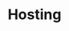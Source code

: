 ---
title: Hosting
slug: hosting
sections: Getting started, Web Hosting configuration, Tutorials, CMS, FTP and SSH, SSL, Databases, Web Cloud Databases, PHP, Optimise your website, Troubleshooting, Automated tasks (CRON), Rewriting and authentication
order: 02
---
